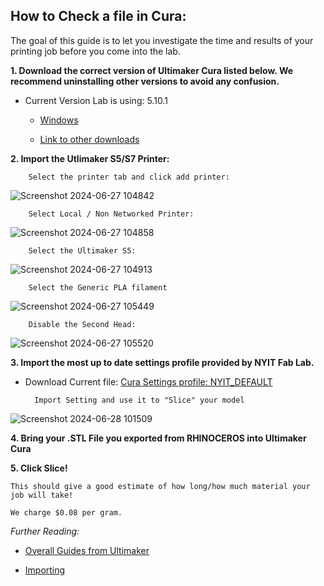 ## How to Check a file in Cura:

The goal of this guide is to let you investigate the time and results of your printing job before you come into the lab.

**1. Download the correct version of Ultimaker Cura listed below. We recommend uninstalling other versions to avoid any confusion.**

* Current Version Lab is using: 5.10.1

	* [Windows](https://github.com/Ultimaker/Cura/releases/download/5.10.1/UltiMaker-Cura-5.10.1-win64-X64.exe)

	* [Link to other downloads](https://github.com/Ultimaker/Cura/releases/tag/5.10.1)

**2. Import the Utlimaker S5/S7 Printer:**

		Select the printer tab and click add printer:

![Screenshot 2024-06-27 104842](https://github.com/DigitalFabricationLab-NYIT-SoAD/resources/assets/148252301/cd68b7eb-acc7-490f-9179-ff3cddb0d4e8)

		Select Local / Non Networked Printer:

![Screenshot 2024-06-27 104858](https://github.com/DigitalFabricationLab-NYIT-SoAD/resources/assets/148252301/f76b7b37-f156-40b5-ae62-b551f44240c3)


		Select the Ultimaker S5:

![Screenshot 2024-06-27 104913](https://github.com/DigitalFabricationLab-NYIT-SoAD/resources/assets/148252301/f32941f3-803f-4a54-9d64-90000ba04c6a)

		Select the Generic PLA filament

![Screenshot 2024-06-27 105449](https://github.com/DigitalFabricationLab-NYIT-SoAD/resources/assets/148252301/d19b7f4d-0f7a-46c2-9af5-3c4ed56a6748)


		Disable the Second Head:

![Screenshot 2024-06-27 105520](https://github.com/DigitalFabricationLab-NYIT-SoAD/resources/assets/148252301/72f2c1e2-040a-40e5-a75c-43d3b1db7738)



**3. Import the most up to date settings profile provided by NYIT Fab Lab.**

* Download Current file: [Cura Settings profile: NYIT_DEFAULT](https://nyinstituteoftechnology-my.sharepoint.com/:u:/g/personal/ewilli14_nyit_edu/ETRglnfTnmZAlfToALh5_kABV97wEDuLndIVRO2uwKUcVQ?download=1)

		Import Setting and use it to "Slice" your model

![Screenshot 2024-06-28 101509](https://github.com/DigitalFabricationLab-NYIT-SoAD/resources/assets/148252301/483872dc-6cb0-4b9d-baa6-792c84391278)
 	

	
**4. Bring your .STL File you exported from RHINOCEROS into Ultimaker Cura**


**5. Click Slice!**
   
	This should give a good estimate of how long/how much material your job will take!

 	We charge $0.08 per gram.

*Further Reading:*

* [Overall Guides from Ultimaker](https://support.makerbot.com/s/article/1667337576882)

* [Importing](https://support.makerbot.com/s/article/1667411286867)
	


	
